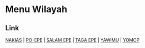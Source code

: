 # Menu Wilayah

## Link

[NAKIAS](https://github.com/gigit-pemilu/pemilu-2024-93-papua-selatan/tree/main/pileg-dpr/hitung-suara/sub/93-papua-selatan/sub/01-merauke/sub/16-ngguti/sub/2004-nakias)
 | 
[PO-EPE](https://github.com/gigit-pemilu/pemilu-2024-93-papua-selatan/tree/main/pileg-dpr/hitung-suara/sub/93-papua-selatan/sub/01-merauke/sub/16-ngguti/sub/2001-po-epe)
 | 
[SALAM EPE](https://github.com/gigit-pemilu/pemilu-2024-93-papua-selatan/tree/main/pileg-dpr/hitung-suara/sub/93-papua-selatan/sub/01-merauke/sub/16-ngguti/sub/2005-salam-epe)
 | 
[TAGA EPE](https://github.com/gigit-pemilu/pemilu-2024-93-papua-selatan/tree/main/pileg-dpr/hitung-suara/sub/93-papua-selatan/sub/01-merauke/sub/16-ngguti/sub/2003-taga-epe)
 | 
[YAWIMU](https://github.com/gigit-pemilu/pemilu-2024-93-papua-selatan/tree/main/pileg-dpr/hitung-suara/sub/93-papua-selatan/sub/01-merauke/sub/16-ngguti/sub/2002-yawimu)
 | 
[YOMOP](https://github.com/gigit-pemilu/pemilu-2024-93-papua-selatan/tree/main/pileg-dpr/hitung-suara/sub/93-papua-selatan/sub/01-merauke/sub/16-ngguti/sub/2006-yomop)

